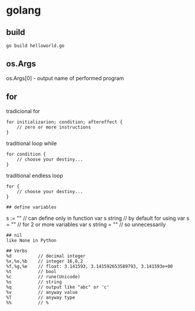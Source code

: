 # golang
## build
```
go build helloworld.go
```
## os.Args
os.Args[0] - output name of performed program
## for
tradicional for
```
for initializarion; condition; aftereffect {
    // zero or more instructions
}
```
traditional loop while
```
for condition {
    // choose your destiny...
}
```
traditional endless loop
```
for {
    // choose your destiny...
}

## define variables
```
s := ""             // can define only in function
var s string        // by default for using
var s = ""          // for 2 or more variables
var s string = ""   // so unnecessarily
```
## nil
like None in Python

## Verbs
%d          // decimal integer       
%x,%o,%b    // integer 16,8,2
%f,%g,%e    // float: 3.141593, 3.141592653589793, 3.141593e+00
%t          // bool
%c          // rune(Unicode)
%s          // string
%q          // output like "abc" or 'c'
%v          // anyway value
%T          // anyway type
%%          // %